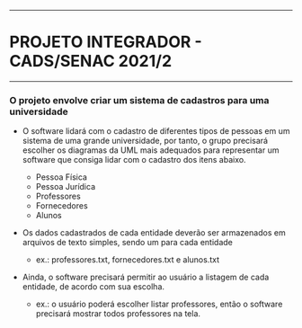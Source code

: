 
-----------------------------------------------

# PROJETO INTEGRADOR - CADS/SENAC 2021/2

-----------------------------------------------

### O projeto envolve criar um sistema de cadastros para uma universidade


* O software lidará com o cadastro de diferentes tipos de pessoas em um sistema de uma grande universidade, por tanto, o grupo precisará escolher os diagramas da UML mais
adequados para representar um software que consiga lidar com o cadastro dos itens abaixo.
  * Pessoa Física
  * Pessoa Jurídica
  * Professores
  * Fornecedores
  * Alunos

* Os dados cadastrados de cada entidade deverão ser armazenados em arquivos de texto simples, sendo um para cada entidade
  * ex.: professores.txt, fornecedores.txt e alunos.txt

* Ainda, o software precisará permitir ao usuário a listagem de cada entidade, de acordo com sua escolha.
  * ex.: o usuário poderá escolher listar professores, então o software precisará mostrar todos professores na tela.


